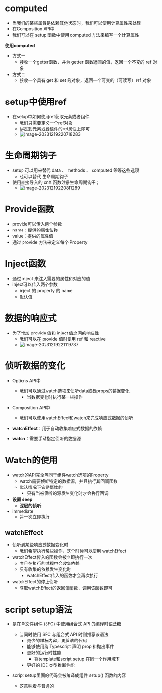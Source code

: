 # computed

- 当我们的某些属性是依赖其他状态时，我们可以使用计算属性来处理
-  在Composition API中
  - 我们可以在 setup 函数中使用 computed 方法来编写一个计算属性

**使用computed**

- 方式一
  - 接收一个getter函数，并为 getter 函数返回的值，返回一个不变的 ref 对象
- 方式二
  - 接收一个具有 get 和 set 的对象，返回一个可变的（可读写）ref 对象



# setup中使用ref

- 在setup中如何使用ref获取元素或者组件
  - 我们只需要定义一个ref对象
  - 绑定到元素或者组件的ref属性上即可
  - ![image-20231219220718283](C:\Users\Administrator\AppData\Roaming\Typora\typora-user-images\image-20231219220718283.png)



# 生命周期钩子

- setup 可以用来替代 data 、 methods 、 computed 等等这些选项
  - 也可以替代 生命周期钩子
- 使用直接导入的 onX 函数注册生命周期钩子；
  - ![image-20231219220811289](C:\Users\Administrator\AppData\Roaming\Typora\typora-user-images\image-20231219220811289.png)



# Provide函数

-  provide可以传入两个参数
  - name：提供的属性名称
  - value：提供的属性值
- 通过 provide 方法来定义每个 Property

# Inject函数

- 通过 inject 来注入需要的属性和对应的值
- inject可以传入两个参数
  - inject 的 property 的 name
  - 默认值

# 数据的响应式

- 为了增加 provide 值和 inject 值之间的响应性
  - 我们可以在 provide 值时使用 ref 和 reactive
  - ![image-20231219221119737](C:\Users\Administrator\AppData\Roaming\Typora\typora-user-images\image-20231219221119737.png)



# 侦听数据的变化

- Options API中
  - 我们可以通过watch选项来侦听data或者props的数据变化
    - 当数据变化时执行某一些操作
- Composition API中
  - 我们可以使用watchEffect和watch来完成响应式数据的侦听

- **watchEffect**：用于自动收集响应式数据的依赖
- **watch**：需要手动指定侦听的数据源



# Watch的使用

- watch的API完全等同于组件watch选项的Property
  - watch需要侦听特定的数据源，并且执行其回调函数
  - 默认情况下它是惰性的
    - 只有当被侦听的源发生变化时才会执行回调
- **设置 deep**
  - **深层的侦听**
- immediate
  - 第一次立即执行

## watchEffect

- 侦听到某些响应式数据变化时
  - 我们希望执行某些操作，这个时候可以使用 watchEffect
- watchEffect传入的函数会被立即执行一次
  - 并且在执行的过程中会收集依赖
  - 只有收集的依赖发生变化时
    - watchEffect传入的函数才会再次执行
- watchEffect的停止侦听
  - 获取watchEffect的返回值函数，调用该函数即可

# script setup语法

- 是在单文件组件 (SFC) 中使用组合式 API 的编译时语法糖

  - 当同时使用 SFC 与组合式 API 时则推荐该语法
    - 更少的样板内容，更简洁的代码
    - 能够使用纯 Typescript 声明 prop 和抛出事件
    - 更好的运行时性能
      - 将template和script setup 在同一个作用域下
    - 更好的 IDE 类型推断性能 

- script setup里面的代码会被编译成组件 setup() 函数的内容

  - 这意味着与普通的 <script> 只在组件被首次引入的时候执行一次不同

  - <script setup> 中的代码会在每次组件实例被创建的时候执行

## 顶层的绑定会被暴露给模板

- 当使用 <script setup> 的时候
- 任何在 <script setup> 声明的顶层的绑定 
  - (包括变量，函数声明，以及 import 引入的内容)
  - 都能在模板中直接使用

## 导入的组件

- 范围里的值也能被直接作为自定义组件的标签名使用





# defineProps() : defineEmits()

- 为了在声明 props 和 emits 选项时获得完整的类型推断支持
- 我们可以使用 defineProps 和 defineEmits API
  - 它们将自动地在 <script setup> 中可用

# defineExpose()

- 使用 <script setup> 的组件是默认关闭的
  - 通过模板 ref 或者 $parent 链获取到的组件的公开实例
  - 不会暴露任何在 <script setup> 中声明的绑定
- 通过 defineExpose 编译器宏来显式指定在 <script setup> 组件中要暴露出去的 property